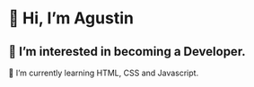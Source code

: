 <h1>👋 Hi, I’m Agustin</h1>
<h2>👀 I’m interested in becoming a Developer.</h2>
 <p>🌱 I’m currently learning HTML, CSS and Javascript.</p>

<!---
agusscript/agusscript is a ✨ special ✨ repository because its `README.md` (this file) appears on your GitHub profile.
You can click the Preview link to take a look at your changes.
--->
